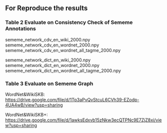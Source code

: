 ## For Reproduce the results


### Table 2  Evaluate on Consistency Check of Sememe Annotations 

sememe_network_cdv_en_wiki_2000.npy
sememe_network_cdv_en_wordnet_2000.npy
sememe_network_cdv_en_wordnet_all_tagme_2000.npy

sememe_network_dict_en_wiki_2000.npy
sememe_network_dict_en_wordnet_2000.npy
sememe_network_dict_en_wordnet_all_tagme_2000.npy

### Table 3  Evaluate on Sememe Graph 


WordNet&WikiSKB: 
https://drive.google.com/file/d/1Tp3aPvQvStcuL6CVh39-EZodp-4UA4wB/view?usp=sharing

WordNet&WikiSKB+: 
https://drive.google.com/file/d/1awksEdxvb15zNkw3ecQTPNc9E7ZjZ8xi/view?usp=sharing
